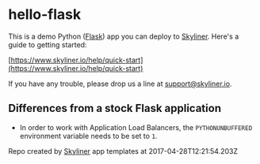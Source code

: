 # hello-flask

This is a demo Python ([Flask](http://flask.pocoo.org/)) app you can deploy to [Skyliner](https://www.skyliner.io). Here's a guide to getting started:

[https://www.skyliner.io/help/quick-start](https://www.skyliner.io/help/quick-start)

If you have any trouble, please drop us a line at [support@skyliner.io](mailto:support@skyliner.io?Subject=Help%20with%20hello-flask).

## Differences from a stock Flask application

* In order to work with Application Load Balancers, the `PYTHONUNBUFFERED`
  environment variable needs to be set to `1`.

Repo created by [Skyliner](https://www.skyliner.io) app templates at 2017-04-28T12:21:54.203Z